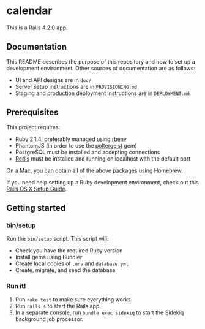 # calendar

This is a Rails 4.2.0 app.

## Documentation

This README describes the purpose of this repository and how to set up a development environment. Other sources of documentation are as follows:

* UI and API designs are in `doc/`
* Server setup instructions are in `PROVISIONING.md`
* Staging and production deployment instructions are in `DEPLOYMENT.md`

## Prerequisites

This project requires:

* Ruby 2.1.4, preferably managed using [rbenv][]
* PhantomJS (in order to use the [poltergeist][] gem)
* PostgreSQL must be installed and accepting connections
* [Redis][] must be installed and running on localhost with the default port

On a Mac, you can obtain all of the above packages using [Homebrew][].

If you need help setting up a Ruby development environment, check out this [Rails OS X Setup Guide](https://mattbrictson.com/rails-osx-setup-guide).

## Getting started

### bin/setup

Run the `bin/setup` script. This script will:

* Check you have the required Ruby version
* Install gems using Bundler
* Create local copies of `.env` and `database.yml`
* Create, migrate, and seed the database

### Run it!

1. Run `rake test` to make sure everything works.
2. Run `rails s` to start the Rails app.
3. In a separate console, run `bundle exec sidekiq` to start the Sidekiq background job processor.

[rbenv]:https://github.com/sstephenson/rbenv
[poltergeist]:https://github.com/teampoltergeist/poltergeist
[redis]:http://redis.io
[Homebrew]:http://brew.sh
